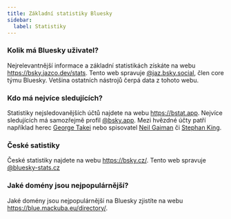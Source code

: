 ```yaml
---
title: Základní statistiky Bluesky
sidebar:
  label: Statistiky
---
```


### Kolik má Bluesky uživatel?

Nejrelevantnější informace a základní statistikách získáte na webu
https://bsky.jazco.dev/stats. Tento web spravuje
[@jaz.bsky.social](https://bsky.app/profile/jaz.bsky.social), člen core týmu
Bluesky. Vetšina ostatních nástrojů čerpá data z tohoto webu.

### Kdo má nejvíce sledujících?

Statistiky nejsledovanějších účtů najdete na webu
https://bstat.app. Nejvíce sledujících má samozřejmě profil
[@bsky.app](https://bstat.app/profile/bsky.app). Mezi hvězdné účty patří například
herec [George Takei](https://bsky.app/profile/georgetakei.bsky.social) nebo
spisovatel [Neil Gaiman](https://bsky.app/profile/neilhimself.neilgaiman.com) či
[Stephan King](https://bsky.app/profile/stephenking.bsky.social).

### České satistiky

České statistiky najdete na webu https://bsky.cz/. Tento web spravuje
[@bluesky-stats.cz](https://bsky.app/profile/bluesky-stats.cz)

### Jaké domény jsou nejpopulárnější?

Jaké domény jsou nejpopulárnější na Bluesky zjistíte na webu
https://blue.mackuba.eu/directory/.

